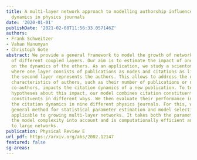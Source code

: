 ```yaml
---
title: A multi-layer network approach to modelling authorship influence on citation
  dynamics in physics journals
date: '2020-01-01'
publishDate: '2021-02-08T11:56:33.057146Z'
authors:
- Frank Schweitzer
- Vahan Nanumyan
- Christoph Gote
abstract: We provide a general framework to model the growth of networks consisting
  of different coupled layers. Our aim is to estimate the impact of one such layer
  on the dynamics of the others. As an application, we study a scientometric network,
  where one layer consists of publications as nodes and citations as links, whereas
  the second layer represents the authors. This allows to address the question how
  characteristics of authors, such as their number of publications or number of previous
  co-authors, impacts the citation dynamics of a new publication. To test different
  hypotheses about this impact, our model combines citation constituents and social
  constituents in different ways. We then evaluate their performance in reproducing
  the citation dynamics in nine different physics journals. For this, we develop a
  general method for statistical parameter estimation and model selection that is
  applicable to growing multi-layer networks. It takes both the parameter errors and
  the model complexity into account and is computationally efficient and scalable
  to large networks.
publication: Physical Review E
url_pdf: https://arxiv.org/abs/2002.12147
featured: false
sg-areas:
---
```

